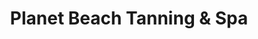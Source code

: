 ---
title: "Planet Beach Tanning & Spa"
url: /pinellas-park/planet-beach-tanning-und-spa/
shop: Kosmetik
---